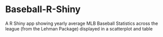 # Baseball-R-Shiny
A R Shiny app showing yearly average MLB Baseball Statistics across the league (from the Lehman Package) displayed in a scatterplot and table 
